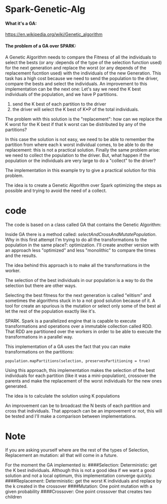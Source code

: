 # Spark-Genetic-Alg

#### What it's a GA: 
https://en.wikipedia.org/wiki/Genetic_algorithm 

#### The problem of a GA over SPARK:
A Genetic Algorithm needs to compare the Fitness of all the individuals to select the bests (or any :depends of the type of the selection function used) for the next generation and replace the worst (or any depends of the replacement fucntion used) with the individuals of the new Generation.
 This task has a high cost because we need to send the population to the driver, compare the bests and select the individuals. 
An improvement to this implementation can be the next one: 
Let's say we need the K best individuals of the population, and we have P partitions.
 
 1. send the K best of each partition to the driver 
 2. the driver will select the K best of K*P of the total individuals.

The problem with this solution is the "replacement": how can we replace the K worst for the K best if that k worst can be distributed by any of the partitions?

In this case the solution is not easy, we need to be able to remember the partition from where each k worst individual comes, to be able to do the replacement: this is not a practical solution. 
Finally the same problem arise: we need to collect the population to the driver. But, what happen if the population or the individuals are very large to do a "collect" to the driver?


The implementation in this example try to give a practical solution for this problem.

The idea is to create a Genetic Algorithm over Spark optimizing the steps as possible and trying to avoid the need of a collect.

# code
The code is based on a class called GA that contains the Genetic Algorithm: 

Inside GA there is a method called: *selectAndCrossAndMutatePopulation*.  Why in this first attempt I'm  trying to do all the transformations to the population in the same place?: optimization. I'll create another version with an approach less "optimized" and less "monolithic" to compare the times and the results.

The idea behind this approach is to make all the transformations in the worker. 

The selection of the best individuals in our population is a way to do the selection but there are other ways. 

Selecting the best fitness for the next generation is called "elitism" and sometimes the algorithms stuck in to a not good solution because of it. A tool for create an spurious is the mutation or select only some of the best al let the rest of the population exactly like it's. 

SPARK. 
Spark is a parallelized engine that is capable to execute transformations and operations over a immutable collection called RDD. 
That RDD are partitioned over the workers in order to be able to execute the transformations in a parallel way. 

This implementation of a GA uses the fact that you can make transformations on the partitions:
```
population.mapPartitions(selection, preservesPartitioning = true)
```

Using this approach, this implementation makes the selection of the best individuals for each partition (like it was a mini-population), 
crossover the parents and make the replacement of the worst individuals for the new ones generated. 

The idea is to calculate the solution using K populations 

An improvement can be to broadcast the N bests of each partition and cross that individuals. That approach can be an improvement or not, this will be tested and I'll make a comparison between implementations. 


# Note
If you are asking yourself where are the rest of the types of Selection, Replacement an mutation: all that will come in a future.
 
For the moment the GA implemented is:
####Selection: 
Deterministic: get the K best individuals. 
Although this is not a good idea if we want a good solution and not a local optimum, this implementation converge quickly. 
####Replacement:
Deterministic: get the worst K individuals and replace by the k created in the crossover
####Mutation:
One point mutation with a given probability 
####Crossover:
One point crossover that creates two children
